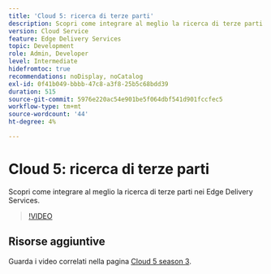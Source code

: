 ```yaml
---
title: 'Cloud 5: ricerca di terze parti'
description: Scopri come integrare al meglio la ricerca di terze parti nei Edge Delivery Services.
version: Cloud Service
feature: Edge Delivery Services
topic: Development
role: Admin, Developer
level: Intermediate
hidefromtoc: true
recommendations: noDisplay, noCatalog
exl-id: 0f41b049-bbbb-47c8-a3f8-25b5c68bdd39
duration: 515
source-git-commit: 5976e220ac54e901be5f064dbf541d901fccfec5
workflow-type: tm+mt
source-wordcount: '44'
ht-degree: 4%

---
```


# Cloud 5: ricerca di terze parti

Scopri come integrare al meglio la ricerca di terze parti nei Edge Delivery Services.

>[!VIDEO](https://video.tv.adobe.com/v/3427040?quality=12&learn=on)

## Risorse aggiuntive

Guarda i video correlati nella pagina [Cloud 5 season 3](../cloud5-season-3.md).
